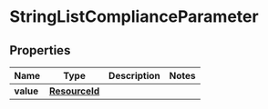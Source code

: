 

# StringListComplianceParameter


## Properties

Name | Type | Description | Notes
------------ | ------------- | ------------- | -------------
**value** | [**ResourceId**](ResourceId.md) |  | 



